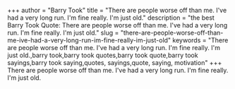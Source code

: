 +++
author = "Barry Took"
title = "There are people worse off than me. I've had a very long run. I'm fine really. I'm just old."
description = "the best Barry Took Quote: There are people worse off than me. I've had a very long run. I'm fine really. I'm just old."
slug = "there-are-people-worse-off-than-me-ive-had-a-very-long-run-im-fine-really-im-just-old"
keywords = "There are people worse off than me. I've had a very long run. I'm fine really. I'm just old.,barry took,barry took quotes,barry took quote,barry took sayings,barry took saying,quotes, sayings,quote, saying, motivation"
+++
There are people worse off than me. I've had a very long run. I'm fine really. I'm just old.
